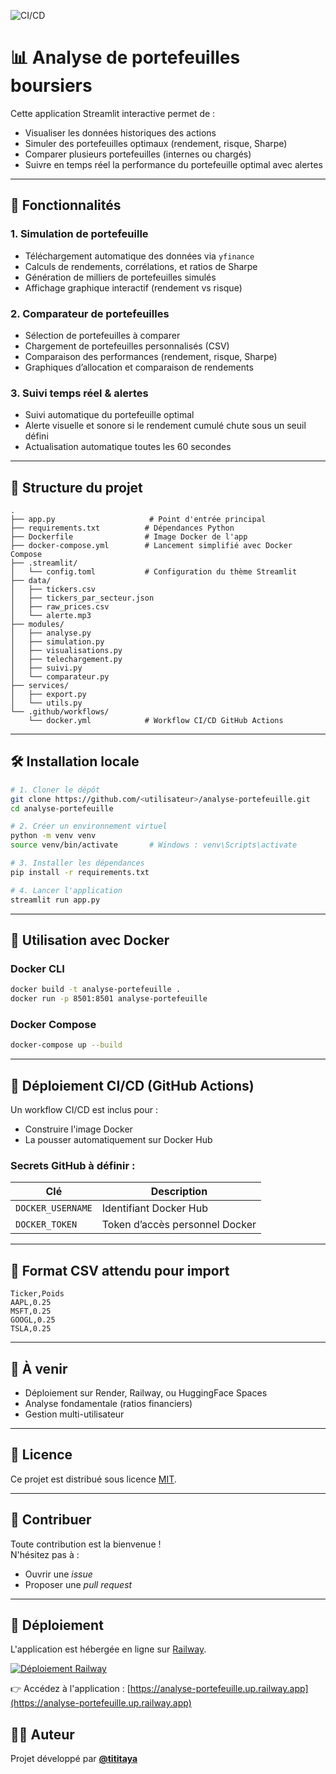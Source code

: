 ![CI/CD](https://github.com/tititaya/analyse-portefeuille/actions/workflows/main.yml/badge.svg)

# 📊 Analyse de portefeuilles boursiers

Cette application Streamlit interactive permet de :
- Visualiser les données historiques des actions
- Simuler des portefeuilles optimaux (rendement, risque, Sharpe)
- Comparer plusieurs portefeuilles (internes ou chargés)
- Suivre en temps réel la performance du portefeuille optimal avec alertes

---

## 🚀 Fonctionnalités

### 1. Simulation de portefeuille
- Téléchargement automatique des données via `yfinance`
- Calculs de rendements, corrélations, et ratios de Sharpe
- Génération de milliers de portefeuilles simulés
- Affichage graphique interactif (rendement vs risque)

### 2. Comparateur de portefeuilles
- Sélection de portefeuilles à comparer
- Chargement de portefeuilles personnalisés (CSV)
- Comparaison des performances (rendement, risque, Sharpe)
- Graphiques d’allocation et comparaison de rendements

### 3. Suivi temps réel & alertes
- Suivi automatique du portefeuille optimal
- Alerte visuelle et sonore si le rendement cumulé chute sous un seuil défini
- Actualisation automatique toutes les 60 secondes

---

## 📁 Structure du projet

```
.
├── app.py                     # Point d'entrée principal
├── requirements.txt          # Dépendances Python
├── Dockerfile                # Image Docker de l'app
├── docker-compose.yml        # Lancement simplifié avec Docker Compose
├── .streamlit/
│   └── config.toml           # Configuration du thème Streamlit
├── data/
│   ├── tickers.csv
│   ├── tickers_par_secteur.json
│   ├── raw_prices.csv
│   └── alerte.mp3
├── modules/
│   ├── analyse.py
│   ├── simulation.py
│   ├── visualisations.py
│   ├── telechargement.py
│   ├── suivi.py
│   └── comparateur.py
├── services/
│   ├── export.py
│   └── utils.py
└── .github/workflows/
    └── docker.yml            # Workflow CI/CD GitHub Actions
```

---

## 🛠️ Installation locale

```bash
# 1. Cloner le dépôt
git clone https://github.com/<utilisateur>/analyse-portefeuille.git
cd analyse-portefeuille

# 2. Créer un environnement virtuel
python -m venv venv
source venv/bin/activate       # Windows : venv\Scripts\activate

# 3. Installer les dépendances
pip install -r requirements.txt

# 4. Lancer l'application
streamlit run app.py
```

---

## 🐳 Utilisation avec Docker

### Docker CLI

```bash
docker build -t analyse-portefeuille .
docker run -p 8501:8501 analyse-portefeuille
```

### Docker Compose

```bash
docker-compose up --build
```

---

## 🔁 Déploiement CI/CD (GitHub Actions)

Un workflow CI/CD est inclus pour :
- Construire l'image Docker
- La pousser automatiquement sur Docker Hub

### Secrets GitHub à définir :

| Clé               | Description                       |
|-------------------|-----------------------------------|
| `DOCKER_USERNAME` | Identifiant Docker Hub            |
| `DOCKER_TOKEN`    | Token d’accès personnel Docker    |

---

## 📄 Format CSV attendu pour import

```csv
Ticker,Poids
AAPL,0.25
MSFT,0.25
GOOGL,0.25
TSLA,0.25
```

---

## 📌 À venir

- Déploiement sur Render, Railway, ou HuggingFace Spaces
- Analyse fondamentale (ratios financiers)
- Gestion multi-utilisateur

---

## 📃 Licence

Ce projet est distribué sous licence [MIT](https://opensource.org/licenses/MIT).

---

## 🤝 Contribuer

Toute contribution est la bienvenue !  
N'hésitez pas à :
- Ouvrir une *issue*
- Proposer une *pull request*

---

## 🚀 Déploiement

L'application est hébergée en ligne sur [Railway](https://railway.app/).

[![Déploiement Railway](https://img.shields.io/badge/Railway-app-green?logo=railway&style=flat-square)](https://analyse-portefeuille.up.railway.app)

👉 Accédez à l'application : [https://analyse-portefeuille.up.railway.app](https://analyse-portefeuille.up.railway.app)


## 👨‍💻 Auteur

Projet développé par **[@tititaya](https://github.com/tititaya)**
